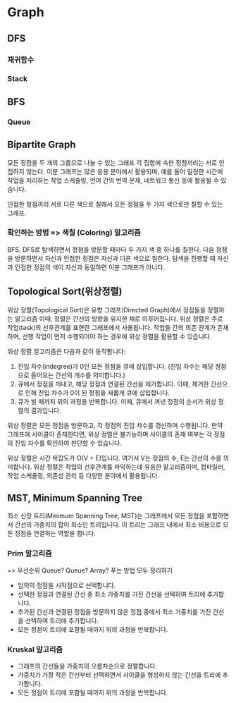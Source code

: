 # Graph

## DFS

### 재귀함수

### Stack

## BFS

### Queue

## Bipartite Graph
모든 정점을 두 개의 그룹으로 나눌 수 있는 그래프
각 집합에 속한 정점끼리는 서로 인접하지 않는다.
이분 그래프는 많은 응용 분야에서 활용되며, 
예를 들어 일정한 시간에 작업을 처리하는 작업 스케줄링, 언어 간의 번역 문제, 네트워크 통신 등에 활용될 수 있습니다.

인접한 정점끼리 서로 다른 색으로 칠해서 모든 정점을 두 가지 색으로만 칠할 수 있는 그래프.

### 확인하는 방법 => 색칠 (Coloring) 알고리즘
BFS, DFS로 탐색하면서 정점을 방문할 때마다 두 가지 색 중 하나를 칠한다.
다음 정점을 방문하면서 자신과 인접한 정점은 자신과 다른 색으로 칠한다.
탐색을 진행할 때 자신과 인접한 정점의 색이 자신과 동일하면 이분 그래프가 아니다.

## Topological Sort(위상정렬)
위상 정렬(Topological Sort)은 유향 그래프(Directed Graph)에서 정점들을 정렬하는 알고리즘
이때, 정렬은 간선의 방향을 유지한 채로 이루어집니다.
위상 정렬은 주로 작업(task)의 선후관계를 표현한 그래프에서 사용됩니다. 
작업들 간의 의존 관계가 존재하며, 선행 작업이 먼저 수행되어야 하는 경우에 위상 정렬을 활용할 수 있습니다.

위상 정렬 알고리즘은 다음과 같이 동작합니다:
1. 진입 차수(indegree)가 0인 모든 정점을 큐에 삽입합니다. (진입 차수는 해당 정점으로 들어오는 간선의 개수를 의미합니다.)
2. 큐에서 정점을 꺼내고, 해당 정점과 연결된 간선을 제거합니다. 이때, 제거한 간선으로 인해 진입 차수가 0이 된 정점을 새롭게 큐에 삽입합니다.
3. 큐가 빌 때까지 위의 과정을 반복합니다. 이때, 큐에서 꺼낸 정점의 순서가 위상 정렬의 결과입니다.

위상 정렬은 모든 정점을 방문하고, 각 정점의 진입 차수를 갱신하며 수행됩니다. 
만약 그래프에 사이클이 존재한다면, 위상 정렬은 불가능하며 사이클의 존재 여부는 각 정점의 진입 차수를 확인하여 판단할 수 있습니다.

위상 정렬은 시간 복잡도가 O(V + E)입니다. 여기서 V는 정점의 수, E는 간선의 수를 의미합니다.
위상 정렬은 작업의 선후관계를 파악하는데 유용한 알고리즘이며, 컴파일러, 작업 스케줄링, 의존성 관리 등 다양한 분야에서 활용됩니다.

## MST, Minimum Spanning Tree
최소 신장 트리(Minimum Spanning Tree, MST)는 그래프에서 모든 정점을 포함하면서 간선의 가중치의 합이 최소인 트리입니다. 
이 트리는 그래프 내에서 최소 비용으로 모든 정점을 연결하는 역할을 합니다.

### Prim 알고리즘
=> 우선순위 Queue? Queue? Array? 푸는 방법 모두 정리하기
- 임의의 정점을 시작점으로 선택합니다. 
- 선택한 정점과 연결된 간선 중 최소 가중치를 가진 간선을 선택하여 트리에 추가합니다. 
- 추가된 간선과 연결된 정점을 방문하지 않은 정점 중에서 최소 가중치를 가진 간선을 선택하여 트리에 추가합니다. 
- 모든 정점이 트리에 포함될 때까지 위의 과정을 반복합니다.

### Kruskal 알고리즘
- 그래프의 간선들을 가중치의 오름차순으로 정렬합니다.
- 가중치가 가장 작은 간선부터 선택하면서 사이클을 형성하지 않는 간선을 트리에 추가합니다. 
- 모든 정점이 트리에 포함될 때까지 위의 과정을 반복합니다.

